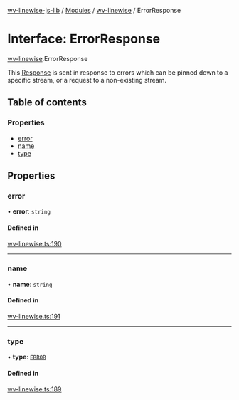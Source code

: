 [wv-linewise-js-lib](../README.md) / [Modules](../modules.md) / [wv-linewise](../modules/wv_linewise.md) / ErrorResponse

# Interface: ErrorResponse

[wv-linewise](../modules/wv_linewise.md).ErrorResponse

This [Response](../modules/wv_linewise.md#response) is sent in response to errors which can be pinned down
to a specific stream, or a request to a non-existing stream.

## Table of contents

### Properties

- [error](wv_linewise.ErrorResponse.md#error)
- [name](wv_linewise.ErrorResponse.md#name)
- [type](wv_linewise.ErrorResponse.md#type)

## Properties

### error

• **error**: `string`

#### Defined in

[wv-linewise.ts:190](https://github.com/forbesmyester/wv-linewise/blob/2999a94/js-lib/src/wv-linewise.ts#L190)

___

### name

• **name**: `string`

#### Defined in

[wv-linewise.ts:191](https://github.com/forbesmyester/wv-linewise/blob/2999a94/js-lib/src/wv-linewise.ts#L191)

___

### type

• **type**: [`ERROR`](../enums/wv_linewise.RESPONSE_TYPE.md#error)

#### Defined in

[wv-linewise.ts:189](https://github.com/forbesmyester/wv-linewise/blob/2999a94/js-lib/src/wv-linewise.ts#L189)
